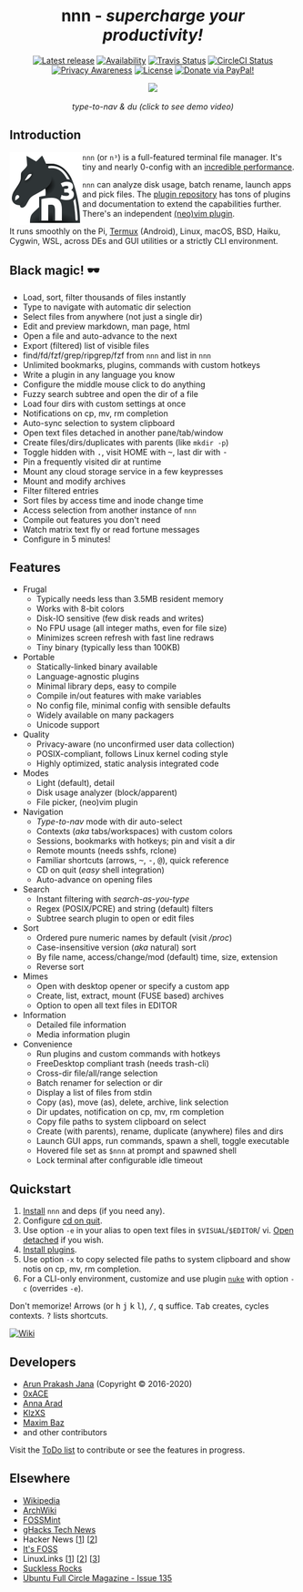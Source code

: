 <h1 align="center">nnn - <i>supercharge your productivity!</i></h1>

<p align="center">
<a href="https://github.com/jarun/nnn/releases/latest"><img src="https://img.shields.io/github/release/jarun/nnn.svg?maxAge=600" alt="Latest release" /></a>
<a href="https://repology.org/project/nnn/versions"><img src="https://repology.org/badge/tiny-repos/nnn.svg?header=in repos" alt="Availability"></a>
<a href="https://travis-ci.org/jarun/nnn"><img src="https://img.shields.io/travis/jarun/nnn/master.svg?label=travis" alt="Travis Status" /></a>
<a href="https://circleci.com/gh/jarun/workflows/nnn"><img src="https://img.shields.io/circleci/project/github/jarun/nnn.svg?label=circleci" alt="CircleCI Status" /></a>
<a href="https://en.wikipedia.org/wiki/Privacy-invasive_software"><img src="https://img.shields.io/badge/privacy-✓-crimson?maxAge=2592000" alt="Privacy Awareness" /></a>
<a href="https://github.com/jarun/nnn/blob/master/LICENSE"><img src="https://img.shields.io/badge/license-BSD%202--Clause-yellow.svg?maxAge=2592000" alt="License" /></a>
<a href="https://www.paypal.com/cgi-bin/webscr?cmd=_s-xclick&hosted_button_id=RMLTQ76JSXJ4Q"><img src="https://img.shields.io/badge/donate-PayPal-1eb0fc.svg" alt="Donate via PayPal!" /></a>
</p>

<p align="center"><a href="https://www.youtube.com/watch?v=U2n5aGqou9E"><img src="https://i.imgur.com/MPWpmos.png" /></a></p>
<p align="center"><i>type-to-nav & du (click to see demo video)</i></p>

## Introduction

<img align="left" src="misc/logo/logo-128x128.png">

`nnn` (or `n³`) is a full-featured terminal file manager. It's tiny and nearly 0-config with an [incredible performance](https://github.com/jarun/nnn/wiki/Performance).

`nnn` can analyze disk usage, batch rename, launch apps and pick files. The [plugin repository](https://github.com/jarun/nnn/tree/master/plugins#nnn-plugins) has tons of plugins and documentation to extend the capabilities further. There's an independent [(neo)vim plugin](https://github.com/mcchrish/nnn.vim).

It runs smoothly on the Pi, [Termux](https://www.youtube.com/watch?v=AbaauM7gUJw) (Android), Linux, macOS, BSD, Haiku, Cygwin, WSL, across DEs and GUI utilities or a strictly CLI environment.

## Black magic! :dark_sunglasses:

- Load, sort, filter thousands of files instantly
- Type to navigate with automatic dir selection
- Select files from anywhere (not just a single dir)
- Edit and preview markdown, man page, html
- Open a file and auto-advance to the next
- Export (filtered) list of visible files
- find/fd/fzf/grep/ripgrep/fzf from `nnn` and list in `nnn`
- Unlimited bookmarks, plugins, commands with custom hotkeys
- Write a plugin in any language you know
- Configure the middle mouse click to do anything
- Fuzzy search subtree and open the dir of a file
- Load four dirs with custom settings at once
- Notifications on cp, mv, rm completion
- Auto-sync selection to system clipboard
- Open text files detached in another pane/tab/window
- Create files/dirs/duplicates with parents (like `mkdir -p`)
- Toggle hidden with <kbd>.</kbd>, visit HOME with <kbd>~</kbd>, last dir with <kbd>-</kbd>
- Pin a frequently visited dir at runtime
- Mount any cloud storage service in a few keypresses
- Mount and modify archives
- Filter filtered entries
- Sort files by access time and inode change time
- Access selection from another instance of `nnn`
- Compile out features you don't need
- Watch matrix text fly or read fortune messages
- Configure in 5 minutes!

## Features

- Frugal
  - Typically needs less than 3.5MB resident memory
  - Works with 8-bit colors
  - Disk-IO sensitive (few disk reads and writes)
  - No FPU usage (all integer maths, even for file size)
  - Minimizes screen refresh with fast line redraws
  - Tiny binary (typically less than 100KB)
- Portable
  - Statically-linked binary available
  - Language-agnostic plugins
  - Minimal library deps, easy to compile
  - Compile in/out features with make variables
  - No config file, minimal config with sensible defaults
  - Widely available on many packagers
  - Unicode support
- Quality
  - Privacy-aware (no unconfirmed user data collection)
  - POSIX-compliant, follows Linux kernel coding style
  - Highly optimized, static analysis integrated code
- Modes
  - Light (default), detail
  - Disk usage analyzer (block/apparent)
  - File picker, (neo)vim plugin
- Navigation
  - *Type-to-nav* mode with dir auto-select
  - Contexts (_aka_ tabs/workspaces) with custom colors
  - Sessions, bookmarks with hotkeys; pin and visit a dir
  - Remote mounts (needs sshfs, rclone)
  - Familiar shortcuts (arrows, <kbd>~</kbd>, <kbd>-</kbd>, <kbd>@</kbd>), quick reference
  - CD on quit (*easy* shell integration)
  - Auto-advance on opening files
- Search
  - Instant filtering with *search-as-you-type*
  - Regex (POSIX/PCRE) and string (default) filters
  - Subtree search plugin to open or edit files
- Sort
  - Ordered pure numeric names by default (visit _/proc_)
  - Case-insensitive version (_aka_ natural) sort
  - By file name, access/change/mod (default) time, size, extension
  - Reverse sort
- Mimes
  - Open with desktop opener or specify a custom app
  - Create, list, extract, mount (FUSE based) archives
  - Option to open all text files in EDITOR
- Information
  - Detailed file information
  - Media information plugin
- Convenience
  - Run plugins and custom commands with hotkeys
  - FreeDesktop compliant trash (needs trash-cli)
  - Cross-dir file/all/range selection
  - Batch renamer for selection or dir
  - Display a list of files from stdin
  - Copy (as), move (as), delete, archive, link selection
  - Dir updates, notification on cp, mv, rm completion
  - Copy file paths to system clipboard on select
  - Create (with parents), rename, duplicate (anywhere) files and dirs
  - Launch GUI apps, run commands, spawn a shell, toggle executable
  - Hovered file set as `$nnn` at prompt and spawned shell
  - Lock terminal after configurable idle timeout

## Quickstart

1. [Install](https://github.com/jarun/nnn/wiki/Usage#installation) `nnn` and deps (if you need any).
2. Configure [cd on quit](https://github.com/jarun/nnn/wiki/Basic-use-cases#configure-cd-on-quit).
3. Use option `-e` in your alias to open text files in `$VISUAL`/`$EDITOR`/ vi. [Open detached](https://github.com/jarun/nnn/wiki/Basic-use-cases#detached-text) if you wish.
4. [Install plugins](https://github.com/jarun/nnn/tree/master/plugins#installing-plugins).
5. Use option `-x` to copy selected file paths to system clipboard and show notis on cp, mv, rm completion.
6. For a CLI-only environment, customize and use plugin [`nuke`](https://github.com/jarun/nnn/blob/master/plugins/nuke) with option `-c` (overrides `-e`).

Don't memorize! Arrows (or <kbd>h</kbd> <kbd>j</kbd> <kbd>k</kbd> <kbd>l</kbd>), <kbd>/</kbd>, <kbd>q</kbd> suffice. <kbd>Tab</kbd> creates, cycles contexts. <kbd>?</kbd> lists shortcuts.

[![Wiki](https://img.shields.io/badge/RTFM-nnn%20Wiki-important?maxAge=2592000)](https://github.com/jarun/nnn/wiki)

## Developers

- [Arun Prakash Jana](https://github.com/jarun) (Copyright © 2016-2020)
- [0xACE](https://github.com/0xACE)
- [Anna Arad](https://github.com/annagrram)
- [KlzXS](https://github.com/KlzXS)
- [Maxim Baz](https://github.com/maximbaz)
- and other contributors

Visit the [ToDo list](https://github.com/jarun/nnn/issues/506) to contribute or see the features in progress.

## Elsewhere

- [Wikipedia](https://en.wikipedia.org/wiki/Nnn_(file_manager))
- [ArchWiki](https://wiki.archlinux.org/index.php/Nnn)
- [FOSSMint](https://www.fossmint.com/nnn-linux-terminal-file-browser/)
- [gHacks Tech News](https://www.ghacks.net/2019/11/01/nnn-is-an-excellent-command-line-based-file-manager-for-linux-macos-and-bsds/)
- Hacker News [[1](https://news.ycombinator.com/item?id=18520898)] [[2](https://news.ycombinator.com/item?id=19850656)]
- [It's FOSS](https://itsfoss.com/nnn-file-browser-linux/)
- LinuxLinks [[1](https://www.linuxlinks.com/nnn-fast-and-flexible-file-manager/)] [[2](https://www.linuxlinks.com/bestconsolefilemanagers/)] [[3](https://www.linuxlinks.com/excellent-system-tools-nnn-portable-terminal-file-manager/)]
- [Suckless Rocks](https://suckless.org/rocks/)
- [Ubuntu Full Circle Magazine - Issue 135](https://fullcirclemagazine.org/issue-135/)
